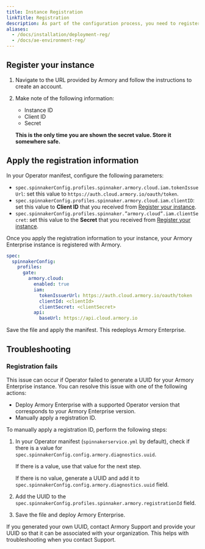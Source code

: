 ```yaml
---
title: Instance Registration
linkTitle: Registration
description: As part of the configuration process, you need to register your Armory Enterprise instance. If you maintain several instances, such as development, staging, and production instances, you must register each one.
aliases:
  - /docs/installation/deployment-reg/
  - /docs/ae-environment-reg/
---
```

<!--Several shortlinks point to this page from Deck:
- go.armory.io/UIdocs-deploy-reg points to the top of this page
- go.armory.io/UIdocs-deploy-reg-troubleshooting points to Troubleshooting
- go.armory.io/UIdocs-deploy-reg-manual-id points to the Operator fails to generate an instance ID section
-->

## Register your instance

1. Navigate to the URL provided by Armory and follow the instructions to create an account.
2. Make note of the following information:

   - Instance ID
   - Client ID
   - Secret

   **This is the only time you are shown the secret value. Store it somewhere safe.**

## Apply the registration information

In your Operator manifest, configure the following parameters:
  - `spec.spinnakerConfig.profiles.spinnaker.armory.cloud.iam.tokenIssueUrl`: set this value to `https://auth.cloud.armory.io/oauth/token`.
  - `spec.spinnakerConfig.profiles.spinnaker.armory.cloud.iam.clientID`: set this value to **Client ID** that you received from [Register your instance](#register-your-instance).
  - `spec.spinnakerConfig.profiles.spinnaker.”armory.cloud”.iam.clientSecret`: set this value to the **Secret** that you received from [Register your instance](#register-your-instance).

Once you apply the registration information to your instance, your Armory Enterprise instance is registered with Armory.


```yaml
spec:
  spinnakerConfig:
    profiles:
      gate:
        armory.cloud:
          enabled: true
          iam:
            tokenIssuerUrl: https://auth.cloud.armory.io/oauth/token
            clientId: <clientId>
            clientSecret: <clientSecret>
          api:
            baseUrl: https://api.cloud.armory.io
```

Save the file and apply the manifest. This redeploys Armory Enterprise.



## Troubleshooting

### Registration fails

This issue can occur if Operator failed to generate a UUID for your Armory Enterprise instance. You can resolve this issue with one of the following actions:

- Deploy Armory Enterprise with a supported Operator version that corresponds to your Armory Enterprise version.
- Manually apply a registration ID.

To manually apply a registration ID, perform the following steps:

1. In your Operator manifest (`spinnakerservice.yml` by default), check if there is a value for `spec.spinnakerConfig.config.armory.diagnostics.uuid`.

   If there is a value, use that value for the next step.

   If there is no value, generate a UUID and add it to `spec.spinnakerConfig.config.armory.diagnostics.uuid` field.

2. Add the UUID to the `spec.spinnakerConfig.profiles.spinnaker.armory.registrationId` field.
3. Save the file and deploy Armory Enterprise.

If you generated your own UUID, contact Armory Support and provide your UUID so that it can be associated with your organization. This helps with troubleshooting when you contact Support.
